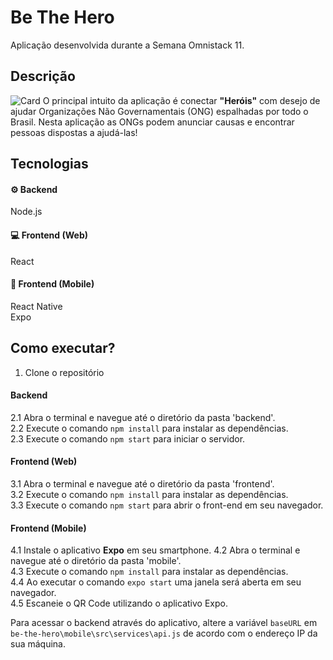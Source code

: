 # Be The Hero

Aplicação desenvolvida durante a Semana Omnistack 11.

## Descrição
![Card](../assets/card.png)
O principal intuito da aplicação é conectar <b>"Heróis"</b> com desejo de ajudar Organizações Não Governamentais (ONG) espalhadas por todo o Brasil.
Nesta aplicação as ONGs podem anunciar causas e encontrar pessoas dispostas a ajudá-las!

## Tecnologias
#### ⚙️ Backend 
Node.js

#### 💻 Frontend (Web)
React

#### 📱 Frontend (Mobile)
React Native <br />
Expo <br />

## Como executar?
1. Clone o repositório
#### Backend
2.1 Abra o terminal e navegue até o diretório da pasta 'backend'. <br />
2.2 Execute o comando ```npm install``` para instalar as dependências. <br />
2.3 Execute o comando ```npm start``` para iniciar o servidor. <br />
#### Frontend (Web)
3.1 Abra o terminal e navegue até o diretório da pasta 'frontend'. <br />
3.2 Execute o comando ```npm install``` para instalar as dependências. <br />
3.3 Execute o comando ```npm start``` para abrir o front-end em seu navegador. <br />

#### Frontend (Mobile)
4.1 Instale o aplicativo <b>Expo</b> em seu smartphone.
4.2 Abra o terminal e navegue até o diretório da pasta 'mobile'. <br />
4.3 Execute o comando ```npm install``` para instalar as dependências. <br />
4.4 Ao executar o comando ```expo start``` uma janela será aberta em seu navegador. <br />
4.5 Escaneie o QR Code utilizando o aplicativo Expo. <br />

Para acessar o backend através do aplicativo, altere a variável ```baseURL``` em  ```be-the-hero\mobile\src\services\api.js``` de acordo com o endereço IP da sua máquina.
